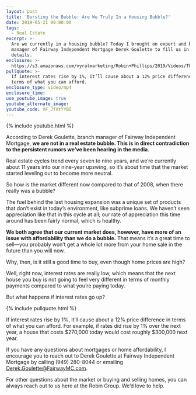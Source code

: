 ```yaml
---
layout: post
title: 'Bursting the Bubble: Are We Truly In a Housing Bubble?'
date: 2019-05-21 00:00:00
tags:
  - Real Estate
excerpt: >-
  Are we currently in a housing bubble? Today I brought on expert and branch
  manager of Fairway Independent Mortgage Derek Goulette to fill us in on the
  details.
enclosure: >-
  https://s3.amazonaws.com/vyralmarketing/Robin+Phillips/2019/Videos/The+Robin+Group+_+Real+Estate+Bubble.mp4
pullquote: >-
  If interest rates rise by 1%, it’ll cause about a 12% price difference in
  terms of what you can afford.
enclosure_type: video/mp4
enclosure_time:
use_youtube_image: true
youtube_alternate_image:
youtube_code: VF_JfXtYYBI
---
```


{% include youtube.html %}

According to Derek Goulette, branch manager of Fairway Independent Mortgage, **we are not in a real estate bubble. This is in direct contradiction to the persistent rumors we’ve been hearing in the media**.&nbsp;

Real estate cycles trend every seven to nine years, and we’re currently about 11 years into our nine-year upswing, so it’s about time that the market started leveling out to become more neutral.&nbsp;

So how is the market different now compared to that of 2008, when there really was a bubble?

The fuel behind the last housing expansion was a unique set of products that don’t exist in today’s environment, like subprime loans. We haven’t seen appreciation like that in this cycle at all; our rate of appreciation this time around has been fairly normal, which is healthy.

**We both agree that our current market does, however, have more of an issue with affordability than we do a bubble.** That means it’s a great time to sell—you probably won’t get a whole lot more from your home sale in the future than you will now.

Why, then, is it still a good time to buy, even though home prices are high?

Well, right now, interest rates are really low, which means that the next house you buy is not going to feel very different in terms of monthly payments compared to what you’re paying today.&nbsp;

But what happens if interest rates go up?

{% include pullquote.html %}

If interest rates rise by 1%, it’ll cause about a 12% price difference in terms of what you can afford. For example, if rates did rise by 1% over the next year, a house that costs $270,000 today would cost roughly $300,000 next year.

If you have any questions about mortgages or home affordability, I encourage you to reach out to Derek Goulette at Fairway Independent Mortgage by calling (949) 280-8044 or emailing [Derek.Goulette@FairwayMC.com](mailto:Derek.Goulette@FairwayMC.com).&nbsp;

For other questions about the market or buying and selling homes, you can always reach out to us here at the Robin Group. We’d love to help.<br>&nbsp;